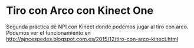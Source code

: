 # Tiro con Arco con Kinect One
Segunda práctica de NPI con Kinect donde podemos jugar al tiro con arco.
Podemos ver el funcionamiento en  http://ajncespedes.blogspot.com.es/2015/12/tiro-con-arco-kinect.html

